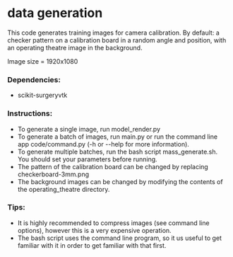 # data generation
This code generates training images for camera calibration. By default: a checker pattern
on a calibration board in a random angle and position, 
with an operating theatre image in the background. 

Image size = 1920x1080

### Dependencies:
   -   scikit-surgeryvtk
    
### Instructions: 
- To generate a single image, run model_render.py
- To generate a batch of images, run main.py or run the command line app code/command.py 
(-h or --help for more information).
- To generate multiple batches, run the bash script mass_generate.sh. 
You should set your parameters before running.
- The pattern of the calibration board can be changed by replacing checkerboard-3mm.png
- The background images can be changed by modifying the contents of the operating_theatre
directory.

### Tips:
- It is highly recommended to compress images (see command line options), 
however this is a very expensive operation.
- The bash script uses the command line program, so it us useful to get familiar with it
in order to get familiar with that first.




